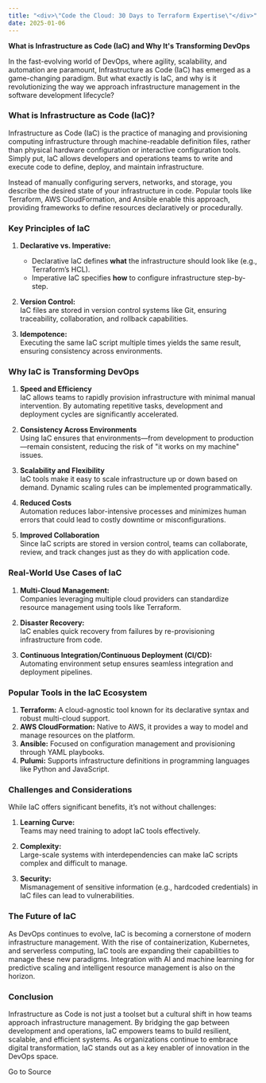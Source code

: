 ```yaml
---
title: "<div>\"Code the Cloud: 30 Days to Terraform Expertise\"</div>"
date: 2025-01-06
---
```


**What is Infrastructure as Code (IaC) and Why It's Transforming DevOps**

In the fast-evolving world of DevOps, where agility, scalability, and automation are paramount, Infrastructure as Code (IaC) has emerged as a game-changing paradigm. But what exactly is IaC, and why is it revolutionizing the way we approach infrastructure management in the software development lifecycle?

### **What is Infrastructure as Code (IaC)?**

Infrastructure as Code (IaC) is the practice of managing and provisioning computing infrastructure through machine-readable definition files, rather than physical hardware configuration or interactive configuration tools. Simply put, IaC allows developers and operations teams to write and execute code to define, deploy, and maintain infrastructure.

Instead of manually configuring servers, networks, and storage, you describe the desired state of your infrastructure in code. Popular tools like Terraform, AWS CloudFormation, and Ansible enable this approach, providing frameworks to define resources declaratively or procedurally.

### **Key Principles of IaC**

1. **Declarative vs. Imperative:**
    
    - Declarative IaC defines **what** the infrastructure should look like (e.g., Terraform’s HCL).
    - Imperative IaC specifies **how** to configure infrastructure step-by-step.
2. **Version Control:**  
    IaC files are stored in version control systems like Git, ensuring traceability, collaboration, and rollback capabilities.
    
3. **Idempotence:**  
    Executing the same IaC script multiple times yields the same result, ensuring consistency across environments.
    

### **Why IaC is Transforming DevOps**

1. **Speed and Efficiency**  
    IaC allows teams to rapidly provision infrastructure with minimal manual intervention. By automating repetitive tasks, development and deployment cycles are significantly accelerated.
    
2. **Consistency Across Environments**  
    Using IaC ensures that environments—from development to production—remain consistent, reducing the risk of "it works on my machine" issues.
    
3. **Scalability and Flexibility**  
    IaC tools make it easy to scale infrastructure up or down based on demand. Dynamic scaling rules can be implemented programmatically.
    
4. **Reduced Costs**  
    Automation reduces labor-intensive processes and minimizes human errors that could lead to costly downtime or misconfigurations.
    
5. **Improved Collaboration**  
    Since IaC scripts are stored in version control, teams can collaborate, review, and track changes just as they do with application code.
    

### **Real-World Use Cases of IaC**

1. **Multi-Cloud Management:**  
    Companies leveraging multiple cloud providers can standardize resource management using tools like Terraform.
    
2. **Disaster Recovery:**  
    IaC enables quick recovery from failures by re-provisioning infrastructure from code.
    
3. **Continuous Integration/Continuous Deployment (CI/CD):**  
    Automating environment setup ensures seamless integration and deployment pipelines.
    

### **Popular Tools in the IaC Ecosystem**

1. **Terraform:** A cloud-agnostic tool known for its declarative syntax and robust multi-cloud support.
2. **AWS CloudFormation:** Native to AWS, it provides a way to model and manage resources on the platform.
3. **Ansible:** Focused on configuration management and provisioning through YAML playbooks.
4. **Pulumi:** Supports infrastructure definitions in programming languages like Python and JavaScript.

### **Challenges and Considerations**

While IaC offers significant benefits, it’s not without challenges:

1. **Learning Curve:**  
    Teams may need training to adopt IaC tools effectively.
    
2. **Complexity:**  
    Large-scale systems with interdependencies can make IaC scripts complex and difficult to manage.
    
3. **Security:**  
    Mismanagement of sensitive information (e.g., hardcoded credentials) in IaC files can lead to vulnerabilities.
    

### **The Future of IaC**

As DevOps continues to evolve, IaC is becoming a cornerstone of modern infrastructure management. With the rise of containerization, Kubernetes, and serverless computing, IaC tools are expanding their capabilities to manage these new paradigms. Integration with AI and machine learning for predictive scaling and intelligent resource management is also on the horizon.

### **Conclusion**

Infrastructure as Code is not just a toolset but a cultural shift in how teams approach infrastructure management. By bridging the gap between development and operations, IaC empowers teams to build resilient, scalable, and efficient systems. As organizations continue to embrace digital transformation, IaC stands out as a key enabler of innovation in the DevOps space.

Go to Source
